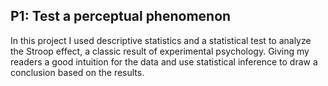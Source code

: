 ## P1: Test a perceptual phenomenon
In this project I used descriptive statistics and a statistical test to analyze the Stroop effect, a classic result of experimental psychology. Giving my readers a good intuition for the data and use statistical inference to draw a conclusion based on the results.

